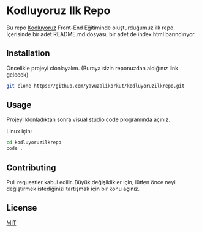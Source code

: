 # Kodluyoruz Ilk Repo
Bu repo [Kodluyoruz](https://pip.pypa.io/en/stable/) Front-End Eğitiminde oluşturduğumuz ilk repo. İçerisinde bir adet README.md dosyası, bir adet de index.html barındırıyor.

## Installation
Öncelikle projeyi clonlayalım. (Buraya sizin reponuzdan aldığınız link gelecek)

```bash
git clone https://github.com/yavuzalikorkut/kodluyoruzilkrepo.git
```
## Usage
Projeyi klonladıktan sonra visual studio code programında açınız.

Linux için:

```bash
cd kodluyoruzilkrepo
code .
```
## Contributing
Pull requestler kabul edilir. Büyük değişiklikler için, lütfen önce neyi değiştirmek istediğinizi tartışmak için bir konu açınız.

## License
[MIT](https://choosealicense.com/licenses/mit/)